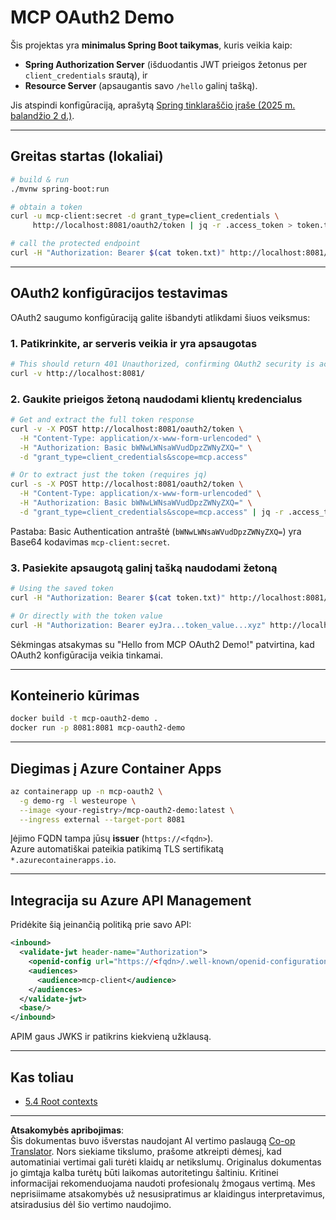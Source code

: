 <!--
CO_OP_TRANSLATOR_METADATA:
{
  "original_hash": "0a7083e660ca0d85fd6a947514c61993",
  "translation_date": "2025-08-26T16:23:46+00:00",
  "source_file": "05-AdvancedTopics/mcp-oauth2-demo/README.md",
  "language_code": "lt"
}
-->
# MCP OAuth2 Demo

Šis projektas yra **minimalus Spring Boot taikymas**, kuris veikia kaip:

* **Spring Authorization Server** (išduodantis JWT prieigos žetonus per `client_credentials` srautą), ir  
* **Resource Server** (apsaugantis savo `/hello` galinį tašką).

Jis atspindi konfigūraciją, aprašytą [Spring tinklaraščio įraše (2025 m. balandžio 2 d.)](https://spring.io/blog/2025/04/02/mcp-server-oauth2).

---

## Greitas startas (lokaliai)

```bash
# build & run
./mvnw spring-boot:run

# obtain a token
curl -u mcp-client:secret -d grant_type=client_credentials \
     http://localhost:8081/oauth2/token | jq -r .access_token > token.txt

# call the protected endpoint
curl -H "Authorization: Bearer $(cat token.txt)" http://localhost:8081/hello
```

---

## OAuth2 konfigūracijos testavimas

OAuth2 saugumo konfigūraciją galite išbandyti atlikdami šiuos veiksmus:

### 1. Patikrinkite, ar serveris veikia ir yra apsaugotas

```bash
# This should return 401 Unauthorized, confirming OAuth2 security is active
curl -v http://localhost:8081/
```

### 2. Gaukite prieigos žetoną naudodami klientų kredencialus

```bash
# Get and extract the full token response
curl -v -X POST http://localhost:8081/oauth2/token \
  -H "Content-Type: application/x-www-form-urlencoded" \
  -H "Authorization: Basic bWNwLWNsaWVudDpzZWNyZXQ=" \
  -d "grant_type=client_credentials&scope=mcp.access"

# Or to extract just the token (requires jq)
curl -s -X POST http://localhost:8081/oauth2/token \
  -H "Content-Type: application/x-www-form-urlencoded" \
  -H "Authorization: Basic bWNwLWNsaWVudDpzZWNyZXQ=" \
  -d "grant_type=client_credentials&scope=mcp.access" | jq -r .access_token > token.txt
```

Pastaba: Basic Authentication antraštė (`bWNwLWNsaWVudDpzZWNyZXQ=`) yra Base64 kodavimas `mcp-client:secret`.

### 3. Pasiekite apsaugotą galinį tašką naudodami žetoną

```bash
# Using the saved token
curl -H "Authorization: Bearer $(cat token.txt)" http://localhost:8081/hello

# Or directly with the token value
curl -H "Authorization: Bearer eyJra...token_value...xyz" http://localhost:8081/hello
```

Sėkmingas atsakymas su "Hello from MCP OAuth2 Demo!" patvirtina, kad OAuth2 konfigūracija veikia tinkamai.

---

## Konteinerio kūrimas

```bash
docker build -t mcp-oauth2-demo .
docker run -p 8081:8081 mcp-oauth2-demo
```

---

## Diegimas į **Azure Container Apps**

```bash
az containerapp up -n mcp-oauth2 \
  -g demo-rg -l westeurope \
  --image <your-registry>/mcp-oauth2-demo:latest \
  --ingress external --target-port 8081
```

Įėjimo FQDN tampa jūsų **issuer** (`https://<fqdn>`).  
Azure automatiškai pateikia patikimą TLS sertifikatą `*.azurecontainerapps.io`.

---

## Integracija su **Azure API Management**

Pridėkite šią įeinančią politiką prie savo API:

```xml
<inbound>
  <validate-jwt header-name="Authorization">
    <openid-config url="https://<fqdn>/.well-known/openid-configuration"/>
    <audiences>
      <audience>mcp-client</audience>
    </audiences>
  </validate-jwt>
  <base/>
</inbound>
```

APIM gaus JWKS ir patikrins kiekvieną užklausą.

---

## Kas toliau

- [5.4 Root contexts](../mcp-root-contexts/README.md)

---

**Atsakomybės apribojimas**:  
Šis dokumentas buvo išverstas naudojant AI vertimo paslaugą [Co-op Translator](https://github.com/Azure/co-op-translator). Nors siekiame tikslumo, prašome atkreipti dėmesį, kad automatiniai vertimai gali turėti klaidų ar netikslumų. Originalus dokumentas jo gimtąja kalba turėtų būti laikomas autoritetingu šaltiniu. Kritinei informacijai rekomenduojama naudoti profesionalų žmogaus vertimą. Mes neprisiimame atsakomybės už nesusipratimus ar klaidingus interpretavimus, atsiradusius dėl šio vertimo naudojimo.